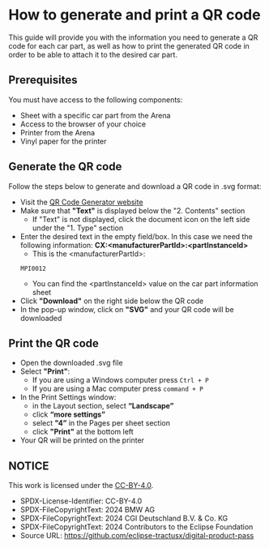 <!--
#######################################################################

Tractus-X - Digital Product Pass Application 

Copyright (c) 2024 BMW AG
Copyright (c) 2024 CGI Deutschland B.V. & Co. KG
Copyright (c) 2024 Contributors to the Eclipse Foundation

See the NOTICE file(s) distributed with this work for additional
information regarding copyright ownership.

This work is made available under the terms of the
Creative Commons Attribution 4.0 International (CC-BY-4.0) license,
which is available at
https://creativecommons.org/licenses/by/4.0/legalcode.

SPDX-License-Identifier: CC-BY-4.0

#######################################################################
-->

# How to generate and print a QR code

This guide will provide you with the information you need to generate a QR code for each car part, as well as how to print the generated QR code in order to be able to attach it to the desired car part. 


## Prerequisites

You must have access to the following components: 

- Sheet with a specific car part from the Arena
- Access to the browser of your choice
- Printer from the Arena
- Vinyl paper for the printer


## Generate the QR code

Follow the steps below to generate and download a QR code in .svg format:


- Visit the [QR Code Generator website](https://goqr.me)
- Make sure that **"Text"** is displayed below the "2. Contents" section
  - If "Text" is not displayed, click the document icon on the left side under the "1. Type" section
- Enter the desired text in the empty field/box. In this case we need the following information: **CX:\<manufacturerPartId>:\<partInstanceId>**
    - This is the \<manufacturerPartId>: 
     ```
     MPI0012
    ```
    - You can find the \<partInstanceId> value on the car part information sheet
- Click **"Download"** on the right side below the QR code
- In the pop-up window, click on **"SVG"** and your QR code will be downloaded

## Print the QR code

-   Open the downloaded .svg file 
-   Select **"Print"**:
    -   If you are using a Windows computer press ``` Ctrl + P ```
    -   If you are using a Mac computer press ```command + P```
-   In the Print Settings window: 
    -   in the Layout section, select **“Landscape”**
    -   click **“more settings”**
    -   select **"4”** in the Pages per sheet section
    -   click **"Print"** at the bottom left
-   Your QR will be printed on the printer


## NOTICE

This work is licensed under the [CC-BY-4.0](https://creativecommons.org/licenses/by/4.0/legalcode).

- SPDX-License-Identifier: CC-BY-4.0
- SPDX-FileCopyrightText: 2024 BMW AG
- SPDX-FileCopyrightText: 2024 CGI Deutschland B.V. & Co. KG
- SPDX-FileCopyrightText: 2024 Contributors to the Eclipse Foundation
- Source URL: https://github.com/eclipse-tractusx/digital-product-pass

